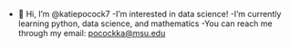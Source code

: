- 👋 Hi, I’m @katiepocock7
-I’m interested in data science!
-I’m currently learning python, data science, and mathematics
-You can reach me through my email: pocockka@msu.edu

<!---
katiepocock7/katiepocock7 is a ✨ special ✨ repository because its `README.md` (this file) appears on your GitHub profile.
You can click the Preview link to take a look at your changes.
--->
